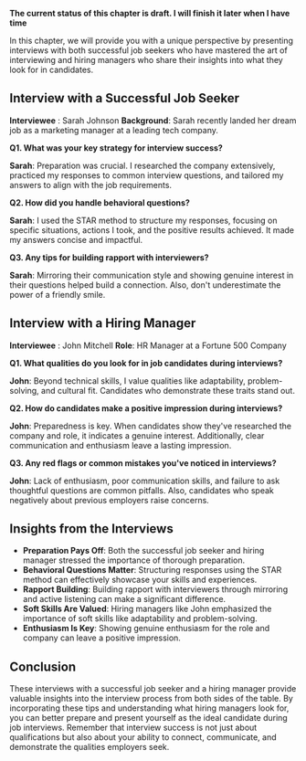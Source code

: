 **The current status of this chapter is draft. I will finish it later when I have time**

In this chapter, we will provide you with a unique perspective by presenting interviews with both successful job seekers who have mastered the art of interviewing and hiring managers who share their insights into what they look for in candidates.

Interview with a Successful Job Seeker
--------------------------------------

**Interviewee** : Sarah Johnson **Background**: Sarah recently landed her dream job as a marketing manager at a leading tech company.

**Q1. What was your key strategy for interview success?**

**Sarah**: Preparation was crucial. I researched the company extensively, practiced my responses to common interview questions, and tailored my answers to align with the job requirements.

**Q2. How did you handle behavioral questions?**

**Sarah**: I used the STAR method to structure my responses, focusing on specific situations, actions I took, and the positive results achieved. It made my answers concise and impactful.

**Q3. Any tips for building rapport with interviewers?**

**Sarah**: Mirroring their communication style and showing genuine interest in their questions helped build a connection. Also, don't underestimate the power of a friendly smile.

Interview with a Hiring Manager
-------------------------------

**Interviewee** : John Mitchell **Role**: HR Manager at a Fortune 500 Company

**Q1. What qualities do you look for in job candidates during interviews?**

**John**: Beyond technical skills, I value qualities like adaptability, problem-solving, and cultural fit. Candidates who demonstrate these traits stand out.

**Q2. How do candidates make a positive impression during interviews?**

**John**: Preparedness is key. When candidates show they've researched the company and role, it indicates a genuine interest. Additionally, clear communication and enthusiasm leave a lasting impression.

**Q3. Any red flags or common mistakes you've noticed in interviews?**

**John**: Lack of enthusiasm, poor communication skills, and failure to ask thoughtful questions are common pitfalls. Also, candidates who speak negatively about previous employers raise concerns.

Insights from the Interviews
----------------------------

* **Preparation Pays Off**: Both the successful job seeker and hiring manager stressed the importance of thorough preparation.
* **Behavioral Questions Matter**: Structuring responses using the STAR method can effectively showcase your skills and experiences.
* **Rapport Building**: Building rapport with interviewers through mirroring and active listening can make a significant difference.
* **Soft Skills Are Valued**: Hiring managers like John emphasized the importance of soft skills like adaptability and problem-solving.
* **Enthusiasm Is Key**: Showing genuine enthusiasm for the role and company can leave a positive impression.

Conclusion
----------

These interviews with a successful job seeker and a hiring manager provide valuable insights into the interview process from both sides of the table. By incorporating these tips and understanding what hiring managers look for, you can better prepare and present yourself as the ideal candidate during job interviews. Remember that interview success is not just about qualifications but also about your ability to connect, communicate, and demonstrate the qualities employers seek.
